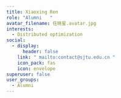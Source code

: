 ```yaml
---
title: Xiaoxing Ren
role: "Alumni   "
avatar_filename: 任晓星.avatar.jpg
interests:
  - Distributed optimization
social:
  - display:
      header: false
    link: " mailto:contact@sjtu.edu.cn "
    icon_pack: fas
    icon: envelope
superuser: false
user_groups:
  - Alumni
---
```

